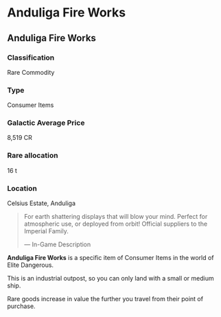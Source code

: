 # Anduliga Fire Works
## Anduliga Fire Works

### Classification

Rare Commodity

### Type

Consumer Items

### Galactic Average Price

8,519 CR

### Rare allocation

16 t

### Location

Celsius Estate, Anduliga

> 
> 
> For earth shattering displays that will blow your mind. Perfect for atmospheric use, or deployed from orbit!  Official suppliers to the Imperial Family.
> 
> 
> — In-Game Description
> 

**Anduliga Fire Works** is a specific item of Consumer Items in the world of Elite Dangerous.

This is an industrial outpost, so you can only land with a small or medium ship.

Rare goods increase in value the further you travel from their point of purchase.